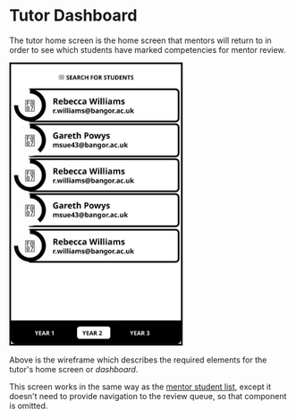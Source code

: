 # Tutor Dashboard

The tutor home screen is the home screen that mentors will return to in order to see which students have marked competencies for mentor review.

<img src="wireframes/tutor.svg" height="500px" style="border: solid 3px #000"/>

Above is the wireframe which describes the required elements for the tutor's home screen or _dashboard_.

This screen works in the same way as the [mentor student list](mentor-students.html), except it doesn't need to provide navigation to the review queue, so that component is omitted.
